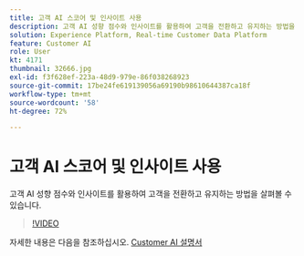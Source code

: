 ```yaml
---
title: 고객 AI 스코어 및 인사이트 사용
description: 고객 AI 성향 점수와 인사이트를 활용하여 고객을 전환하고 유지하는 방법을 살펴볼 수 있습니다.
solution: Experience Platform, Real-time Customer Data Platform
feature: Customer AI
role: User
kt: 4171
thumbnail: 32666.jpg
exl-id: f3f628ef-223a-48d9-979e-86f038268923
source-git-commit: 17be24fe619139056a69190b98610644387ca18f
workflow-type: tm+mt
source-wordcount: '58'
ht-degree: 72%

---
```


# 고객 AI 스코어 및 인사이트 사용

고객 AI 성향 점수와 인사이트를 활용하여 고객을 전환하고 유지하는 방법을 살펴볼 수 있습니다.

>[!VIDEO](https://video.tv.adobe.com/v/32666?quality=12&learn=on)

자세한 내용은 다음을 참조하십시오. [Customer AI 설명서](https://experienceleague.adobe.com/docs/experience-platform/intelligent-services/customer-ai/overview.html)
